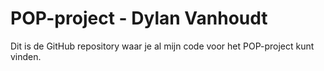 # POP-project - Dylan Vanhoudt
Dit is de GitHub repository waar je al mijn code voor het POP-project kunt vinden.
